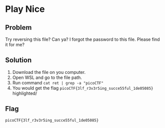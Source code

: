 # Play Nice

## Problem
Try reversing this file? Can ya?
I forgot the password to this file. Please find it for me?

## Solution

1. Download the file on you computer.
2. Open WSL and go to the file path.
3. Run command  `cat ret | grep -a "picoCTF"`
4. You would get the flag `picoCTF{3lf_r3v3r5ing_succe55ful_1de05085}` highlighted/

## Flag

`picoCTF{3lf_r3v3r5ing_succe55ful_1de05085}`